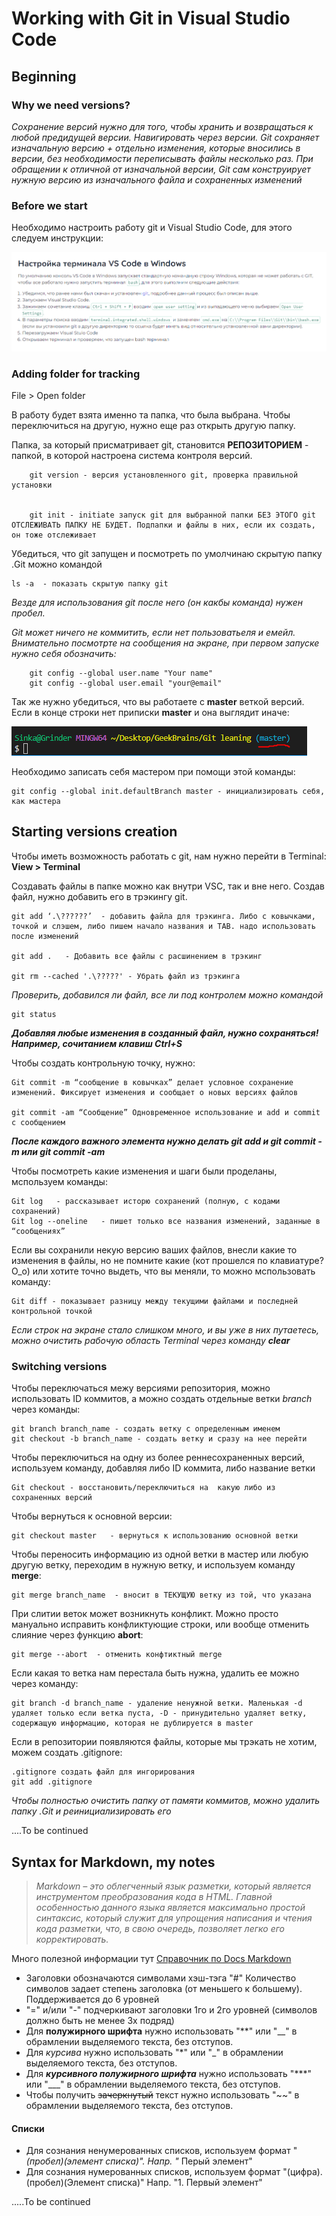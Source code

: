 # **Working with Git in Visual Studio Code**
## **Beginning**
### **Why we need versions?**
*Сохранение версий нужно для того, чтобы хранить и возвращаться к любой предидущей версии. Навигировать через версии.
Git сохраняет изначальную версию + отдельно изменения, которые вносились в версии, без необходимости переписывать файлы несколько раз. При обращении к отличной от изначальной версии, Git сам конструирует нужную версию из изначального файла и сохраненных изменений*

### **Before we start**

Необходимо настроить работу git и Visual Studio Code, для этого следуем инструкции:

![instruction](instruction.png)

### **Adding folder for tracking**
File > Open folder

 В работу будет взята именно та папка, что была выбрана. Чтобы переключиться на другую, нужно еще раз открыть другую папку.

 Папка, за который присматривает git, становится **РЕПОЗИТОРИЕМ** - папкой, в которой настроена система контроля версий.

        git version - версия установленного git, проверка правильной установки


        git init - initiate запуск git для выбранной папки БЕЗ ЭТОГО git ОТСЛЕЖИВАТЬ ПАПКУ НЕ БУДЕТ. Подпапки и файлы в них, если их создать, он тоже отслеживает

Убедиться, что git запущен и посмотреть по умолчинаю скрытую папку .Git можно командой

    ls -a  - показать скрытую папку git

*Везде для использования git после него (он какбы команда) нужен пробел.*

*Git может ничего не коммитить, если нет пользоватьеля и емейл. Внимательно посмотрте на сообщения на экране, при первом запуске нужно себя обозначить:*

        git config --global user.name "Your name"
        git config --global user.email "your@email"

Так же нужно убедиться, что вы работаете с **master** веткой версий. Если в конце строки нет приписки **master** и она выглядит иначе:

![picture1](Capture1.PNG)

Необходимо записать себя мастером при помощи этой команды:

    git config --global init.defaultBranch master - инициализировать себя, как мастера


## **Starting versions creation**


Чтобы иметь возможность работать с git, нам нужно перейти в Terminal: **View > Terminal**

Создавать файлы в папке можно как внутри VSC, так и вне него. Создав файл, нужно добавить его в трэкингу git.

    git add ‘.\??????’  - добавить файла для трэкинга. Либо с ковычками, точкой и слэшем, либо пишем начало названия и TAB. надо использовать после изменений

    git add .   - Добавить все файлы с расшинением в трэкинг

    git rm --cached '.\?????' - Убрать файл из трэкинга

*Проверить, добавился ли файл, все ли под контролем можно командой*

    git status


_**Добавляя любые изменения в созданный файл, нужно сохраняться! Например, сочитанием клавиш Ctrl+S**_

Чтобы создать контрольную точку, нужно:

    Git commit -m “сообщение в ковычках” делает условное сохранение изменений. Фиксирует изменения и сообщает о новых версиях файлов

    git commit -am “Сообщение” Одновременное использование и add и commit с сообщением


*__После каждого важного элемента нужно делать **git add** и **git commit -m** или **git commit -am**__*

Чтобы посмотреть какие изменения и шаги были проделаны, мспользуем команды:

    Git log   - рассказывает исторю сохранений (полную, с кодами сохранений)
    Git log --oneline   - пишет только все названия изменений, заданные в “сообщениях”

Если вы сохранили некую версию ваших файлов, внесли какие то изменения в файлы, но не помните какие (кот прошелся по клавиатуре? О_о) или хотите точно выдеть, что вы меняли, то можно мспользовать команду:

    Git diff - показывает разницу между текущими файлами и последней контрольной точкой

*Если строк на экране стало слишком много, и вы уже в них путаетесь, можно очистить рабочую область Terminal через команду **clear***

### **Switching versions**

Чтобы переключаться межу версиями репозитория, можно использовать ID коммитов, а можно создать отдельные ветки *branch* через команды:

    git branch branch_name - создать ветку с определенным именем
    git checkout -b branch_name - создать ветку и сразу на нее перейти

Чтобы переключиться на одну из более реннесохраненных версий, используем команду, добавляя либо ID коммита, либо название ветки

    Git checkout - восстановить/переключиться на  какую либо из сохраненных версий

Чтобы вернуться к основной версии:

    git checkout master   - вернуться к использованию основной ветки

Чтобы переносить информацию из одной ветки в мастер или любую другую ветку, переходим в нужную ветку, и используем команду **merge**:

    git merge branch_name  - вносит в ТЕКУЩУЮ ветку из той, что указана
При слитии веток может возникнуть конфликт. Можно просто мануально исправить конфликтующие строки, или вообще отменить слияние через функцию **abort**:

    git merge --abort  - отменить конфтиктный merge

Если какая то ветка нам перестала быть нужна, удалить ее можно через команду:

    git branch -d branch_name - удаление ненужной ветки. Маленькая -d удаляет только если ветка пуста, -D - принудительно удаляет ветку, содержащую информацию, которая не дублируется в master

Если в репозитории появляются файлы, которые мы трэкать не хотим, можем создать .gitignore:

    .gitignore создать файл для ингорирования
    git add .gitignore

*Чтобы полностью очистить папку от памяти коммитов, можно удалить папку .Git и реинициализировать его*

....To be continued

 
## **Syntax for Markdown, my notes**

> *Markdown – это облегченный язык разметки, который является инструментом преобразования кода в HTML. Главной особенностью данного языка является максимально простой синтаксис, который служит для упрощения написания и чтения кода разметки, что, в свою очередь, позволяет легко его корректировать.*

Много полезной информации тут [Справочник по Docs Markdown](https://https://docs.microsoft.com/ru-ru/contribute/markdown-reference)

* Заголовки обозначаются символами хэш-тэга "#" Количество символов задает степень заголовка (от меньшего к большему). Поддерживается до 6 уровней
* "=" и/или "-" подчеркивают заголовки 1го и 2го уровней (символов должно быть не менее 3х подряд)
* Для **полужирного шрифта** нужно использовать "**" или "__" в обрамлении выделяемого текста, без отступов.
* Для _курсива_ нужно использовать "*" или "_" в обрамлении выделяемого текста, без отступов.
* Для ***курсивного полужирного шрифта*** нужно использовать "***" или "___" в обрамлении выделяемого текста, без отступов.
* Чтобы получить ~~зачеркнутый~~ текст нужно использовать "~~" в обрамлении выделяемого текста, без отступов.

#### Списки
* Для сознания ненумерованных списков, используем формат "*(пробел)(элемент списка)". Напр. "* Перый элемент"
* Для сознания нумерованных списков, используем формат "(цифра).(пробел)(Элемент списка)" Напр. "1. Первый элемент"

.....To be continued